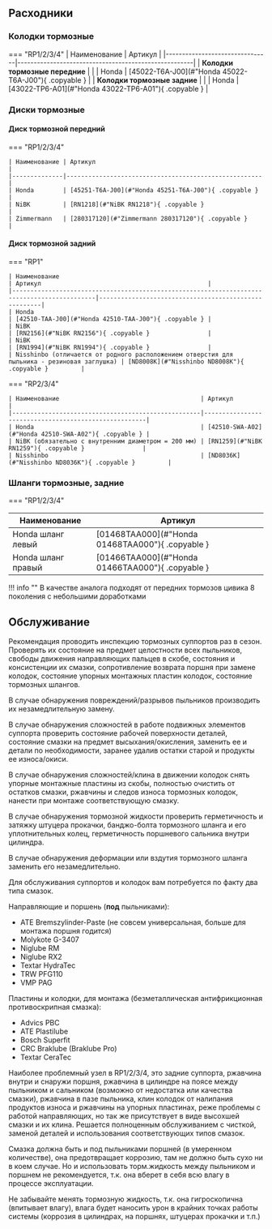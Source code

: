 ## Расходники

### Колодки тормозные

=== "RP1/2/3/4"
    | Наименование                   | Артикул                                              | 
    |--------------------------------|------------------------------------------------------|
    | **Колодки тормозные передние** |                                                      |
    | Honda                          | [45022-T6A-J00](#"Honda 45022-T6A-J00"){ .copyable } |
    | **Колодки тормозные задние**   |                                                      |
    | Honda                          | [43022-TP6-A01](#"Honda 43022-TP6-A01"){ .copyable } |

### Диски тормозные

#### Диск тормозной передний

=== "RP1/2/3/4"

    | Наименование | Артикул                                              | 
    |--------------|------------------------------------------------------|
    | Honda        | [45251-T6A-J00](#"Honda 45251-T6A-J00"){ .copyable } |
    | NiBK         | [RN1218](#"NiBK RN1218"){ .copyable }                |
    | Zimmermann   | [280317120](#"Zimmermann 280317120"){ .copyable }    |

#### Диск тормозной задний

=== "RP1"

    | Наименование                                                                                | Артикул                                              | 
    |---------------------------------------------------------------------------------------------|------------------------------------------------------|
    | Honda                                                                                       | [42510-TAA-J00](#"Honda 42510-TAA-J00"){ .copyable } |
    | NiBK                                                                                        | [RN2156](#"NiBK RN2156"){ .copyable }                |
    | NiBK                                                                                        | [RN1994](#"NiBK RN1994"){ .copyable }                |
    | Nisshinbo (отличается от родного расположением отверстия для пыльника - резиновая заглушка) | [ND8008K](#"Nisshinbo ND8008K"){ .copyable }         |

=== "RP2/3/4"

    | Наименование                                       | Артикул                                              | 
    |----------------------------------------------------|------------------------------------------------------|
    | Honda                                              | [42510-SWA-A02](#"Honda 42510-SWA-A02"){ .copyable } |
    | NiBK (обязательно с внутренним диаметром = 200 мм) | [RN1259](#"NiBK RN1259"){ .copyable }                |
    | Nisshinbo                                          | [ND8036K](#"Nisshinbo ND8036K"){ .copyable }         |


### Шланги тормозные, задние

=== "RP1/2/3/4"

| Наименование       | Артикул                                           | 
|--------------------|---------------------------------------------------|
| Honda шланг левый  | [01468TAA000](#"Honda 01468TAA000"){ .copyable }  |
| Honda шланг правый | [01466TAA000](#"Honda 01466TAA000"){ .copyable }  |

!!! info ""
    В качестве аналога подходят от передних тормозов цивика 8 поколения с небольшими доработками

## Обслуживание

Рекомендация проводить инспекцию тормозных суппортов раз в сезон. Проверять их состояние на предмет целостности всех
пыльников, свободы движения направляющих пальцев в скобе, состояния и консистенции их смазки, сопротивление возврата
поршня при замене колодок, состояние упорных монтажных пластин колодок, состояние тормозных шлангов.

В случае обнаружения повреждений/разрывов пыльников производить их незамедлительную замену.

В случае обнаружения сложностей в работе подвижных элементов суппорта проверить состояние рабочей поверхности деталей,
состояние смазки на предмет высыхания/окисления, заменить ее и детали по необходимости, заранее удалив остатки старой и
продукты ее износа/окиси.

В случае обнаружения сложностей/клина в движении колодок снять упорные монтажные пластины из скобы, полностью очистить
от остатков смазки, ржавчины и следов износа тормозных колодок, нанести при монтаже соответствующую смазку.

В случае обнаружения тормозной жидкости проверить герметичность и затяжку штуцера прокачки, банджо-болта тормозного
шланга и его уплотнительных колец, герметичность поршневого сальника внутри цилиндра.

В случае обнаружения деформации или вздутия тормозного шланга заменить его незамедлительно.

Для обслуживания суппортов и колодок вам потребуется по факту два типа смазок.

Направляющие и поршень (**под** пыльниками):

- ATE Bremszylinder-Paste (не совсем универсальная, больше для монтажа поршня годится)
- Molykote G-3407
- Niglube RМ
- Niglube RX2
- Textar HydraTec
- TRW PFG110
- VMP PAG

Пластины и колодки, для монтажа (безметаллическая антифрикционная противоскрипная смазка):

- Advics PBC
- ATE Plastilube
- Bosch Superfit
- CRC Braklube (Braklube Pro)
- Textar CeraTec

Наиболее проблемный узел в RP1/2/3/4, это задние суппорта, ржавчина внутри и снаружи поршня, ржавчина в цилиндре на
поясе между пыльником и сальником (возможно от недостатка или качества смазки), ржавчина в пазе пыльника, клин колодок
от налипания продуктов износа и ржавчины на упорных пластинах, реже проблемы с работой направляющих, но так же
присутствует в виде высохшей смазки и их клина. Решается полноценным обслуживанием с чисткой, заменой деталей и
использования соответствующих типов смазок.

Смазка должна быть и под пыльниками поршней (в умеренном количестве), она предотвращает коррозию, там не должно быть
сухо ни в коем случае. Но и использовать торм.жидкость между пыльником и поршнем не рекомендуется, т.к. она вберет в
себя всю влагу в процессе эксплуатации.

Не забывайте менять тормозную жидкость, т.к. она гигроскопична (впитывает влагу), влага будет наносить урон в крайних
точках работы системы (коррозия в цилиндрах, на поршнях, штуцерах прокачки и т.п.)
